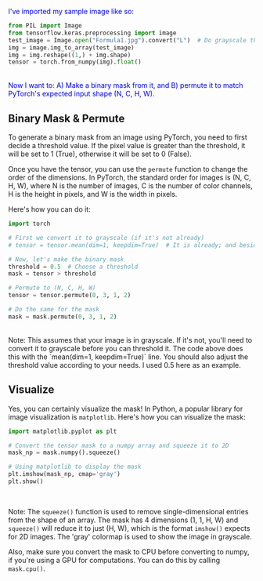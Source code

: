 <span style="color:#0000dd;">I've imported my sample image like so:</span>

```py
from PIL import Image
from tensorflow.keras.preprocessing import image
test_image = Image.open("Formula1.jpg").convert("L")  # Do grayscale this time
img = image.img_to_array(test_image)
img = img.reshape((1,) + img.shape)
tensor = torch.from_numpy(img).float()
```

<br>
<span style="color:#0000dd;">Now I want to: A) Make a binary mask from it, and B) permute it to match PyTorch's expected input shape (N, C, H, W).</span>

## Binary Mask & Permute

To generate a binary mask from an image using PyTorch, you need to first decide a threshold value. If the pixel value is greater than the threshold, it will be set to 1 (True), otherwise it will be set to 0 (False).

Once you have the tensor, you can use the `permute` function to change the order of the dimensions. In PyTorch, the standard order for images is (N, C, H, W), where N is the number of images, C is the number of color channels, H is the height in pixels, and W is the width in pixels.

Here's how you can do it:

```python
import torch

# First we convert it to grayscale (if it's not already)
# tensor = tensor.mean(dim=1, keepdim=True)  # It is already; and besides, no es bueno.

# Now, let's make the binary mask
threshold = 0.5  # Choose a threshold
mask = tensor > threshold

# Permute to (N, C, H, W)
tensor = tensor.permute(0, 3, 1, 2)

# Do the same for the mask
mask = mask.permute(0, 3, 1, 2)
```

<br>
Note: This assumes that your image is in grayscale. If it's not, you'll need to convert it to grayscale before you can threshold it. The code above does this with the `mean(dim=1, keepdim=True)` line. You should also adjust the threshold value according to your needs. I used 0.5 here as an example.

## Visualize

Yes, you can certainly visualize the mask! In Python, a popular library for image visualization is `matplotlib`. Here's how you can visualize the mask:

```python
import matplotlib.pyplot as plt

# Convert the tensor mask to a numpy array and squeeze it to 2D
mask_np = mask.numpy().squeeze()

# Using matplotlib to display the mask
plt.imshow(mask_np, cmap='gray')
plt.show()
```

<br>

Note: The `squeeze()` function is used to remove single-dimensional entries from the shape of an array. The mask has 4 dimensions (1, 1, H, W) and `squeeze()` will reduce it to just (H, W), which is the format `imshow()` expects for 2D images. The 'gray' colormap is used to show the image in grayscale.

Also, make sure you convert the mask to CPU before converting to numpy, if you're using a GPU for computations. You can do this by calling `mask.cpu()`.

<br>
